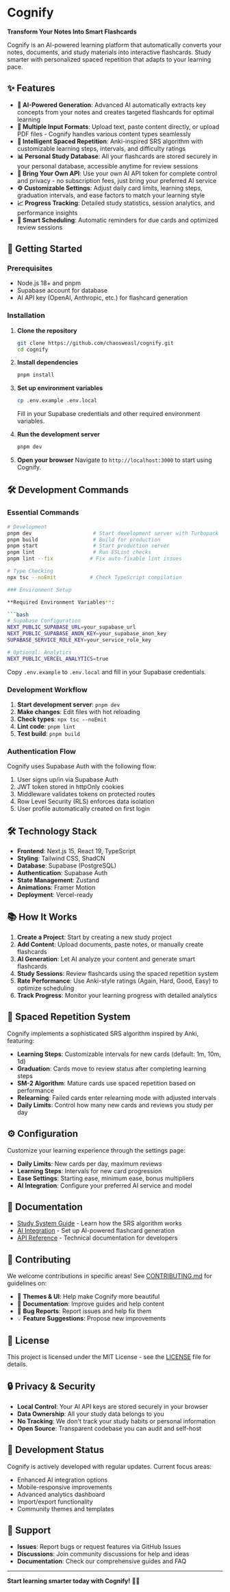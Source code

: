 # Cognify

**Transform Your Notes Into Smart Flashcards**

Cognify is an AI-powered learning platform that automatically converts your notes, documents, and study materials into interactive flashcards. Study smarter with personalized spaced repetition that adapts to your learning pace.

## ✨ Features

- **🤖 AI-Powered Generation**: Advanced AI automatically extracts key concepts from your notes and creates targeted flashcards for optimal learning
- **📄 Multiple Input Formats**: Upload text, paste content directly, or upload PDF files - Cognify handles various content types seamlessly
- **🧠 Intelligent Spaced Repetition**: Anki-inspired SRS algorithm with customizable learning steps, intervals, and difficulty ratings
- **📊 Personal Study Database**: All your flashcards are stored securely in your personal database, accessible anytime for review sessions
- **🔑 Bring Your Own API**: Use your own AI API token for complete control and privacy - no subscription fees, just bring your preferred AI service
- **⚙️ Customizable Settings**: Adjust daily card limits, learning steps, graduation intervals, and ease factors to match your learning style
- **📈 Progress Tracking**: Detailed study statistics, session analytics, and performance insights
- **🎯 Smart Scheduling**: Automatic reminders for due cards and optimized review sessions

## 🚀 Getting Started

### Prerequisites

- Node.js 18+ and pnpm
- Supabase account for database
- AI API key (OpenAI, Anthropic, etc.) for flashcard generation

### Installation

1. **Clone the repository**

   ```bash
   git clone https://github.com/chaosweasl/cognify.git
   cd cognify
   ```

2. **Install dependencies**

   ```bash
   pnpm install
   ```

3. **Set up environment variables**

   ```bash
   cp .env.example .env.local
   ```

   Fill in your Supabase credentials and other required environment variables.

4. **Run the development server**

   ```bash
   pnpm dev
   ```

5. **Open your browser**
   Navigate to `http://localhost:3000` to start using Cognify.

## 🛠️ Development Commands

### Essential Commands

````bash
# Development
pnpm dev                    # Start development server with Turbopack
pnpm build                  # Build for production
pnpm start                  # Start production server
pnpm lint                   # Run ESLint checks
pnpm lint --fix            # Fix auto-fixable lint issues

# Type Checking
npx tsc --noEmit           # Check TypeScript compilation

### Environment Setup

**Required Environment Variables**:

```bash
# Supabase Configuration
NEXT_PUBLIC_SUPABASE_URL=your_supabase_url
NEXT_PUBLIC_SUPABASE_ANON_KEY=your_supabase_anon_key
SUPABASE_SERVICE_ROLE_KEY=your_service_role_key

# Optional: Analytics
NEXT_PUBLIC_VERCEL_ANALYTICS=true
````

Copy `.env.example` to `.env.local` and fill in your Supabase credentials.

### Development Workflow

1. **Start development server**: `pnpm dev`
2. **Make changes**: Edit files with hot reloading
3. **Check types**: `npx tsc --noEmit`
4. **Lint code**: `pnpm lint`
5. **Test build**: `pnpm build`

### Authentication Flow

Cognify uses Supabase Auth with the following flow:

1. User signs up/in via Supabase Auth
2. JWT token stored in httpOnly cookies
3. Middleware validates tokens on protected routes
4. Row Level Security (RLS) enforces data isolation
5. User profile automatically created on first login

## 🛠️ Technology Stack

- **Frontend**: Next.js 15, React 19, TypeScript
- **Styling**: Tailwind CSS, ShadCN
- **Database**: Supabase (PostgreSQL)
- **Authentication**: Supabase Auth
- **State Management**: Zustand
- **Animations**: Framer Motion
- **Deployment**: Vercel-ready

## 📚 How It Works

1. **Create a Project**: Start by creating a new study project
2. **Add Content**: Upload documents, paste notes, or manually create flashcards
3. **AI Generation**: Let AI analyze your content and generate smart flashcards
4. **Study Sessions**: Review flashcards using the spaced repetition system
5. **Rate Performance**: Use Anki-style ratings (Again, Hard, Good, Easy) to optimize scheduling
6. **Track Progress**: Monitor your learning progress with detailed analytics

## 🎯 Spaced Repetition System

Cognify implements a sophisticated SRS algorithm inspired by Anki, featuring:

- **Learning Steps**: Customizable intervals for new cards (default: 1m, 10m, 1d)
- **Graduation**: Cards move to review status after completing learning steps
- **SM-2 Algorithm**: Mature cards use spaced repetition based on performance
- **Relearning**: Failed cards enter relearning mode with adjusted intervals
- **Daily Limits**: Control how many new cards and reviews you study per day

## ⚙️ Configuration

Customize your learning experience through the settings page:

- **Daily Limits**: New cards per day, maximum reviews
- **Learning Steps**: Intervals for new card progression
- **Ease Settings**: Starting ease, minimum ease, bonus multipliers
- **AI Integration**: Configure your preferred AI service and model

## 📖 Documentation

- [Study System Guide](docs/study-system.md) - Learn how the SRS algorithm works
- [AI Integration](docs/ai-setup.md) - Set up AI-powered flashcard generation
- [API Reference](docs/api.md) - Technical documentation for developers

## 🤝 Contributing

We welcome contributions in specific areas! See [CONTRIBUTING.md](CONTRIBUTING.md) for guidelines on:

- 🎨 **Themes & UI**: Help make Cognify more beautiful
- 📝 **Documentation**: Improve guides and help content
- 🐛 **Bug Reports**: Report issues and help fix them
- 💡 **Feature Suggestions**: Propose new improvements

## 📄 License

This project is licensed under the MIT License - see the [LICENSE](LICENSE) file for details.

## 🔒 Privacy & Security

- **Local Control**: Your AI API keys are stored securely in your browser
- **Data Ownership**: All your study data belongs to you
- **No Tracking**: We don't track your study habits or personal information
- **Open Source**: Transparent codebase you can audit and self-host

## 🚧 Development Status

Cognify is actively developed with regular updates. Current focus areas:

- Enhanced AI integration options
- Mobile-responsive improvements
- Advanced analytics dashboard
- Import/export functionality
- Community themes and templates

## 💬 Support

- **Issues**: Report bugs or request features via GitHub Issues
- **Discussions**: Join community discussions for help and ideas
- **Documentation**: Check our comprehensive guides and FAQ

---

**Start learning smarter today with Cognify!** 🧠✨
